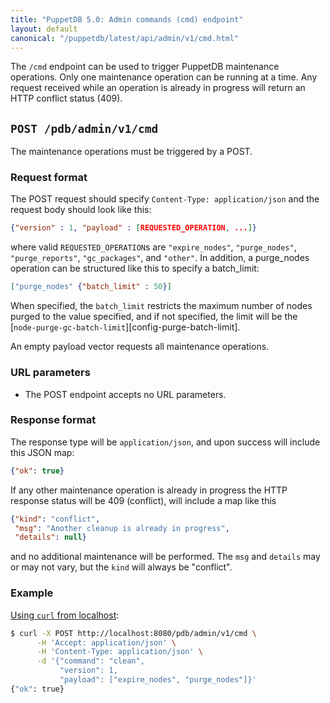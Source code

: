 ```yaml
---
title: "PuppetDB 5.0: Admin commands (cmd) endpoint"
layout: default
canonical: "/puppetdb/latest/api/admin/v1/cmd.html"
---
```


[curl]: ../../query/curl.html#using-curl-from-localhost-non-sslhttp
[config-purge-limit]: ../../../configure.markdown#node-purge-gc-batch-limit


The `/cmd` endpoint can be used to trigger PuppetDB maintenance
operations.  Only one maintenance operation can be running at a time.
Any request received while an operation is already in progress will
return an HTTP conflict status (409).

## `POST /pdb/admin/v1/cmd`

The maintenance operations must be triggered by a POST.

### Request format

The POST request should specify `Content-Type: application/json` and
the request body should look like this:

  ```json
  {"version" : 1, "payload" : [REQUESTED_OPERATION, ...]}
  ```

where valid `REQUESTED_OPERATION`s are `"expire_nodes"`,
`"purge_nodes"`, `"purge_reports"`, `"gc_packages"`, and `"other"`.
In addition, a purge_nodes operation can be structured like this to
specify a batch_limit:

  ```json
  ["purge_nodes" {"batch_limit" : 50}]
  ```

When specified, the `batch_limit` restricts the maximum number of
nodes purged to the value specified, and if not specified, the limit
will be the [`node-purge-gc-batch-limit`][config-purge-batch-limit].

An empty payload vector requests all maintenance operations.

### URL parameters

* The POST endpoint accepts no URL parameters.

### Response format

The response type will be `application/json`, and upon success will
include this JSON map:

  ```json
  {"ok": true}
  ```

If any other maintenance operation is already in progress the HTTP
response status will be 409 (conflict), will include a map like this

  ```json
  {"kind": "conflict",
   "msg": "Another cleanup is already in progress",
   "details": null}
  ```

and no additional maintenance will be performed.  The `msg` and
`details` may or may not vary, but the `kind` will always be
"conflict".

### Example

[Using `curl` from localhost][curl]:

  ```sh
  $ curl -X POST http://localhost:8080/pdb/admin/v1/cmd \
        -H 'Accept: application/json' \
        -H 'Content-Type: application/json' \
        -d '{"command": "clean",
             "version": 1,
             "payload": ["expire_nodes", "purge_nodes"]}'
  {"ok": true}
  ```
